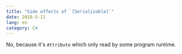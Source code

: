 ```yaml
---
title: "Side effects of `[Serializable]`"
date: 2016-5-11
lang: en
category: C#
---
```


No, because it's `Attribute` which only read by some program runtime.

